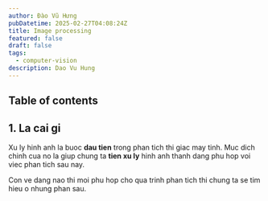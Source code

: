 ```yaml
---
author: Đào Vũ Hưng
pubDatetime: 2025-02-27T04:08:24Z
title: Image processing
featured: false
draft: false
tags:
  - computer-vision
description: Dao Vu Hung
---
```

## Table of contents
## 1. La cai gi
Xu ly hinh anh la buoc **dau tien** trong phan tich thi giac may tinh. Muc dich chinh cua no la giup chung ta **tien xu ly** hinh anh thanh dang phu hop voi viec phan tich sau nay.

Con ve dang nao thi moi phu hop cho qua trinh phan tich thi chung ta se tim hieu o nhung phan sau.